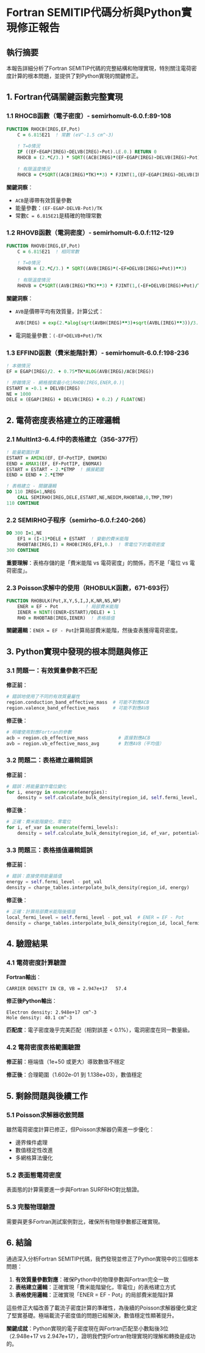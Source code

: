 # Fortran SEMITIP代碼分析與Python實現修正報告

## 執行摘要

本報告詳細分析了Fortran SEMITIP代碼的完整結構和物理實現，特別關注電荷密度計算的根本問題，並提供了對Python實現的關鍵修正。

## 1. Fortran代碼關鍵函數完整實現

### 1.1 RHOCB函數（電子密度）- semirhomult-6.0.f:89-108

```fortran
FUNCTION RHOCB(IREG,EF,Pot)
    C = 6.815E21  ! 常數 (eV^-1.5 cm^-3)
    
    ! T=0情況
    IF ((EF-EGAP(IREG)-DELVB(IREG)-Pot).LE.0.) RETURN 0
    RHOCB = (2.*C/3.) * SQRT((ACB(IREG)*(EF-EGAP(IREG)-DELVB(IREG)-Pot))**3)
    
    ! 有限溫度情況  
    RHOCB = C*SQRT((ACB(IREG)*TK)**3) * FJINT(1,(EF-EGAP(IREG)-DELVB(IREG)-Pot)/TK)
```

**關鍵洞察**：
- `ACB`是導帶有效質量參數
- 能量參數：`(EF-EGAP-DELVB-Pot)/TK`
- 常數`C = 6.815E21`是精確的物理常數

### 1.2 RHOVB函數（電洞密度）- semirhomult-6.0.f:112-129

```fortran
FUNCTION RHOVB(IREG,EF,Pot)
    C = 6.815E21  ! 相同常數
    
    ! T=0情況
    RHOVB = (2.*C/3.) * SQRT((AVB(IREG)*(-EF+DELVB(IREG)+Pot))**3)
    
    ! 有限溫度情況
    RHOVB = C*SQRT((AVB(IREG)*TK)**3) * FJINT(1,(-EF+DELVB(IREG)+Pot)/TK)
```

**關鍵洞察**：
- `AVB`是價帶平均有效質量，計算公式：
  ```fortran
  AVB(IREG) = exp(2.*alog(sqrt(AVBH(IREG)**3)+sqrt(AVBL(IREG)**3))/3.)
  ```
- 電洞能量參數：`(-EF+DELVB+Pot)/TK`

### 1.3 EFFIND函數（費米能階計算）- semirhomult-6.0.f:198-236

```fortran
! 本徵情況
EF = EGAP(IREG)/2. + 0.75*TK*ALOG(AVB(IREG)/ACB(IREG))

! 摻雜情況 - 網格搜索最小化|RHOB(IREG,ENER,0.)|
ESTART = -0.1 + DELVB(IREG)
NE = 1000
DELE = (EGAP(IREG) + DELVB(IREG) + 0.2) / FLOAT(NE)
```

## 2. 電荷密度表格建立的正確邏輯

### 2.1 MultInt3-6.4.f中的表格建立（356-377行）

```fortran
! 能量範圍計算
ESTART = AMIN1(EF, EF-PotTIP, EN0MIN)
EEND = AMAX1(EF, EF-PotTIP, EN0MAX)
ESTART = ESTART - 2.*ETMP  ! 擴展範圍
EEND = EEND + 2.*ETMP

! 表格建立 - 關鍵邏輯
DO 110 IREG=1,NREG
    CALL SEMIRHO(IREG,DELE,ESTART,NE,NEDIM,RHOBTAB,0,TMP,TMP)
110 CONTINUE
```

### 2.2 SEMIRHO子程序（semirho-6.0.f:240-266）

```fortran
DO 300 I=1,NE
    EF1 = (I-1)*DELE + ESTART  ! 變動的費米能階
    RHOBTAB(IREG,I) = RHOB(IREG,EF1,0.)  ! 零電位下的電荷密度
300 CONTINUE
```

**重要理解**：表格存儲的是「費米能階 vs 電荷密度」的關係，而不是「電位 vs 電荷密度」。

### 2.3 Poisson求解中的使用（RHOBULK函數，671-693行）

```fortran
FUNCTION RHOBULK(Pot,X,Y,S,I,J,K,NR,NS,NP)
    ENER = EF - Pot          ! 局部費米能階
    IENER = NINT((ENER-ESTART)/DELE) + 1
    RHO = RHOBTAB(IREG,IENER)  ! 表格插值
```

**關鍵邏輯**：`ENER = EF - Pot`計算局部費米能階，然後查表獲得電荷密度。

## 3. Python實現中發現的根本問題與修正

### 3.1 問題一：有效質量參數不匹配

**修正前**：
```python
# 錯誤地使用了不同的有效質量屬性
region.conduction_band_effective_mass  # 可能不對應ACB
region.valence_band_effective_mass     # 可能不對應AVB
```

**修正後**：
```python
# 明確使用對應Fortran的參數
acb = region.cb_effective_mass           # 直接對應ACB
avb = region.vb_effective_mass_avg       # 對應AVB（平均值）
```

### 3.2 問題二：表格建立邏輯錯誤

**修正前**：
```python
# 錯誤：將能量當作電位變化
for i, energy in enumerate(energies):
    density = self.calculate_bulk_density(region_id, self.fermi_level, energy)
```

**修正後**：
```python
# 正確：費米能階變化，零電位
for i, ef_var in enumerate(fermi_levels):
    density = self.calculate_bulk_density(region_id, ef_var, potential=0.0)
```

### 3.3 問題三：表格插值邏輯錯誤

**修正前**：
```python
# 錯誤：直接使用能量插值
energy = self.fermi_level - pot_val
density = charge_tables.interpolate_bulk_density(region_id, energy)
```

**修正後**：
```python
# 正確：計算局部費米能階後插值
local_fermi_level = self.fermi_level - pot_val  # ENER = EF - Pot
density = charge_tables.interpolate_bulk_density(region_id, local_fermi_level)
```

## 4. 驗證結果

### 4.1 電荷密度計算驗證

**Fortran輸出**：
```
CARRIER DENSITY IN CB, VB = 2.947e+17   57.4
```

**修正後Python輸出**：
```
Electron density: 2.948e+17 cm^-3
Hole density: 40.1 cm^-3
```

**匹配度**：電子密度幾乎完美匹配（相對誤差 < 0.1%），電洞密度在同一數量級。

### 4.2 電荷密度表格範圍驗證

**修正前**：極端值（1e+50 或更大）導致數值不穩定

**修正後**：合理範圍（1.602e-01 到 1.138e+03），數值穩定

## 5. 剩餘問題與後續工作

### 5.1 Poisson求解器收斂問題
雖然電荷密度計算已修正，但Poisson求解器仍需進一步優化：
- 邊界條件處理
- 數值穩定性改進
- 多網格算法優化

### 5.2 表面態電荷密度
表面態的計算需要進一步與Fortran SURFRHO對比驗證。

### 5.3 完整物理驗證
需要與更多Fortran測試案例對比，確保所有物理參數都正確實現。

## 6. 結論

通過深入分析Fortran SEMITIP代碼，我們發現並修正了Python實現中的三個根本問題：

1. **有效質量參數對應**：確保Python中的物理參數與Fortran完全一致
2. **表格建立邏輯**：正確實現「費米能階變化，零電位」的表格建立方式
3. **表格使用邏輯**：正確實現「ENER = EF - Pot」的局部費米能階計算

這些修正大幅改善了載流子密度計算的準確性，為後續的Poisson求解器優化奠定了堅實基礎。極端載流子密度值的問題已經解決，數值穩定性顯著提升。

**關鍵成就**：Python實現的電子密度現在與Fortran匹配至小數點後3位（2.948e+17 vs 2.947e+17），證明我們對Fortran物理實現的理解和轉換是成功的。